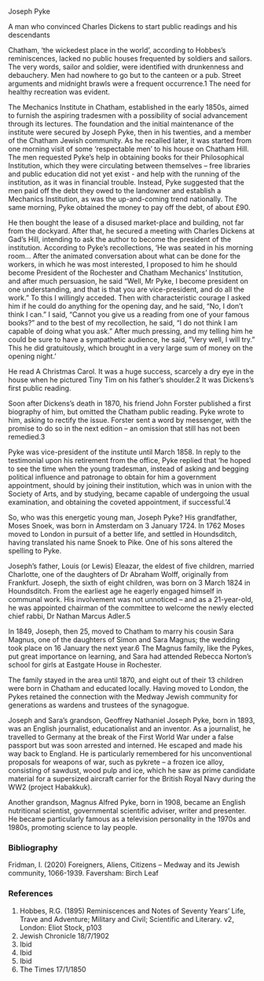 Joseph Pyke

A man who convinced Charles Dickens to start public readings and his descendants

Chatham, ‘the wickedest place in the world’, according to Hobbes’s reminiscences, lacked no public houses frequented by soldiers and sailors. The very words, sailor and soldier, were identified with drunkenness and debauchery. Men had nowhere to go but to the canteen or a pub. Street arguments and midnight brawls were a frequent occurrence.1 The need for healthy recreation was evident. 

The Mechanics Institute in Chatham, established in the early 1850s, aimed to furnish the aspiring tradesmen with a possibility of social advancement through its lectures. The foundation and the initial maintenance of the institute were secured by Joseph Pyke, then in his twenties, and a member of the Chatham Jewish community. As he recalled later, it was started from one morning visit of some ‘respectable men’ to his house on Chatham Hill. The men requested Pyke’s help in obtaining books for their Philosophical Institution, which they were circulating between themselves – free libraries and public education did not yet exist - and help with the running of the institution, as it was in financial trouble. Instead, Pyke suggested that the men paid off the debt they owed to the landowner and establish a Mechanics Institution, as was the up-and-coming trend nationally. The same morning, Pyke obtained the money to pay off the debt, of about £90. 

He then bought the lease of a disused market-place and building, not far from the dockyard. After that, he secured a meeting with Charles Dickens at Gad’s Hill, intending to ask the author to become the president of the institution. According to Pyke’s recollections, ‘He was seated in his morning room… After the animated conversation about what can be done for the workers, in which he was most interested, I proposed to him he should become President of the Rochester and Chatham Mechanics’ Institution, and after much persuasion, he said “Well, Mr Pyke, I become president on one understanding, and that is that you are vice-president, and do all the work.” To this I willingly acceded. Then with characteristic courage I asked him if he could do anything for the opening day, and he said, “No, I don’t think I can.” I said, “Cannot you give us a reading from one of your famous books?” and to the best of my recollection, he said, “I do not think I am capable of doing what you ask.” After much pressing, and my telling him he could be sure to have a sympathetic audience, he said, ”Very well, I will try.” This he did gratuitously, which brought in a very large sum of money on the opening night.’ 

He read A Christmas Carol. It was a huge success, scarcely a dry eye in the house when he pictured Tiny Tim on his father’s shoulder.2 It was Dickens’s first public reading.

Soon after Dickens’s death in 1870, his friend John Forster published a first biography of him, but omitted the Chatham public reading. Pyke wrote to him, asking to rectify the issue. Forster sent a word by messenger, with the promise to do so in the next edition – an omission that still has not been remedied.3

Pyke was vice-president of the institute until March 1858. In reply to the testimonial upon his retirement from the office, Pyke replied that ‘he hoped to see the time when the young tradesman, instead of asking and begging political influence and patronage to obtain for him a government appointment, should by joining their institution, which was in union with the Society of Arts, and by studying, became capable of undergoing the usual examination, and obtaining the coveted appointment, if successful.’4 

So, who was this energetic young man, Joseph Pyke? His grandfather, Moses Snoek, was born in Amsterdam on 3 January 1724. In 1762 Moses moved to London in pursuit of a better life, and settled in Houndsditch, having translated his name Snoek to Pike. One of his sons altered the spelling to Pyke. 

Joseph’s father, Louis (or Lewis) Eleazar, the eldest of five children, married Charlotte, one of the daughters of Dr Abraham Wolff, originally from Frankfurt. 
Joseph, the sixth of eight children, was born on 3 March 1824 in Houndsditch. From the earliest age he eagerly engaged himself in communal work. His involvement was not unnoticed – and as a 21-year-old, he was appointed chairman of the committee to welcome the newly elected chief rabbi, Dr Nathan Marcus Adler.5 

In 1849, Joseph, then 25, moved to Chatham to marry his cousin Sara Magnus, one of the daughters of Simon and Sara Magnus; the wedding took place on 16 January the next year.6 The Magnus family, like the Pykes, put great importance on learning, and Sara had attended Rebecca Norton’s school for girls at Eastgate House in Rochester. 

The family stayed in the area until 1870, and eight out of their 13 children were born in Chatham and educated locally. Having moved to London, the Pykes retained the connection with the Medway Jewish community for generations as wardens and trustees of the synagogue.

Joseph and Sara’s grandson, Geoffrey Nathaniel Joseph Pyke, born in 1893, was an English journalist, educationalist and an inventor. As a journalist, he travelled to Germany at the break of the First World War under a false passport but was soon arrested and interned. He escaped and made his way back to England.
He is particularly remembered for his unconventional proposals for weapons of war, such as pykrete – a frozen ice alloy, consisting of sawdust, wood pulp and ice, which he saw as prime candidate material for a supersized aircraft carrier for the British Royal Navy during the WW2 (project Habakkuk). 

Another grandson, Magnus Alfred Pyke, born in 1908, became an English nutritional scientist, governmental scientific adviser, writer and presenter. He became particularly famous as a television personality in the 1970s and 1980s, promoting science to lay people.

### Bibliography
Fridman, I. (2020) Foreigners, Aliens, Citizens – Medway and its Jewish community, 1066-1939. Faversham: Birch Leaf

### References
1.	Hobbes, R.G. (1895) Reminiscences and Notes of Seventy Years’ Life, Trave and Adventure; Military and Civil; Scientific and Literary. v2, London: Eliot Stock, p103
2.	Jewish Chronicle 18/7/1902
3.	Ibid
4.	Ibid
5.	Ibid
6.	The Times 17/1/1850


